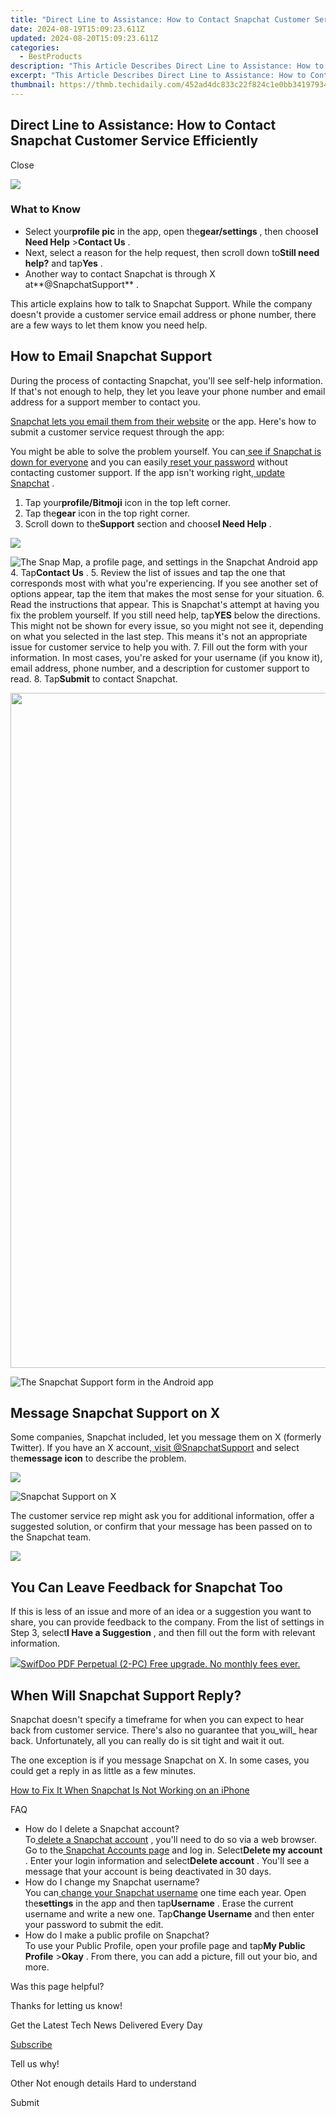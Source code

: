 ```yaml
---
title: "Direct Line to Assistance: How to Contact Snapchat Customer Service Efficiently"
date: 2024-08-19T15:09:23.611Z
updated: 2024-08-20T15:09:23.611Z
categories:
  - BestProducts
description: "This Article Describes Direct Line to Assistance: How to Contact Snapchat Customer Service Efficiently"
excerpt: "This Article Describes Direct Line to Assistance: How to Contact Snapchat Customer Service Efficiently"
thumbnail: https://thmb.techidaily.com/452ad4dc833c22f824c1e0bb341979346435ef6ab644bfbf893f7206f9b144d3.jpg
---
```


## Direct Line to Assistance: How to Contact Snapchat Customer Service Efficiently

Close 

<!-- affiliate ads begin -->
<a href="https://shop.systoolsgroup.com/affiliate.php?ACCOUNT=SYSTOOBY&AFFILIATE=108875&PATH=https%3A%2F%2Fwww.systoolsgroup.com%3FAFFILIATE%3D108875%26RESOURCE%3D%2BSysTools%2BOutlook%2BRecovery"><img src="https://www.systoolsgroup.com/box/outlook-recovery.png" border="0"></a>
<!-- affiliate ads end -->
###  What to Know

* Select your**profile pic** in the app, open the**gear/settings** , then choose**I Need Help** \>**Contact Us** .
* Next, select a reason for the help request, then scroll down to**Still need help?** and tap**Yes** .
* Another way to contact Snapchat is through X at**@SnapchatSupport** .

 This article explains how to talk to Snapchat Support. While the company doesn't provide a customer service email address or phone number, there are a few ways to let them know you need help.

##  How to Email Snapchat Support 

 During the process of contacting Snapchat, you'll see self-help information. If that's not enough to help, they let you leave your phone number and email address for a support member to contact you.

[ Snapchat lets you email them from their website](https://help.snapchat.com/hc/requests/new) or the app. Here's how to submit a customer service request through the app:

 You might be able to solve the problem yourself. You can[ see if Snapchat is down for everyone](https://www.lifewire.com/is-snapchat-not-working-or-is-it-just-you-4174077) and you can easily[ reset your password](https://www.lifewire.com/how-to-reset-snapchat-password-4175036) without contacting customer support. If the app isn't working right,[ update Snapchat](https://www.lifewire.com/how-to-update-snapchat-4028921) .

1. Tap your**profile/Bitmoji** icon in the top left corner.
2. Tap the**gear** icon in the top right corner.
3. Scroll down to the**Support** section and choose**I Need Help** .  
<!-- affiliate ads begin -->
<a href="https://secure.2checkout.com/order/checkout.php?PRODS=2201613&QTY=1&AFFILIATE=108875&CART=1"><img src="https://www.macdvdripperpro.com/images/devices-3.png" border="0"></a>
<!-- affiliate ads end -->
![The Snap Map, a profile page, and settings in the Snapchat Android app](https://www.lifewire.com/thmb/f4yR14bFtvGCwh6gacm8dDUCImQ=/1500x0/filters:no_upscale():max_bytes(150000):strip_icc():format(webp)/snap-map-profile-settings-cbf26b65773f4cec9bd61eb8cfead40b.png)
4. Tap**Contact Us** .
5. Review the list of issues and tap the one that corresponds most with what you're experiencing. If you see another set of options appear, tap the item that makes the most sense for your situation.
6. Read the instructions that appear. This is Snapchat's attempt at having you fix the problem yourself. If you still need help, tap**YES** below the directions.  
 This might not be shown for every issue, so you might not see it, depending on what you selected in the last step. This means it's not an appropriate issue for customer service to help you with.
7. Fill out the form with your information. In most cases, you're asked for your username (if you know it), email address, phone number, and a description for customer support to read.
8. Tap**Submit** to contact Snapchat.  
<!-- affiliate ads begin -->
<a href="https://versadesk.pxf.io/c/5597632/1892108/21290" target="_top" id="1892108"><img src="//a.impactradius-go.com/display-ad/21290-1892108" border="0" alt="" width="1080" height="1080"/></a><img height="0" width="0" src="https://imp.pxf.io/i/5597632/1892108/21290" style="position:absolute;visibility:hidden;" border="0" />
<!-- affiliate ads end -->
![The Snapchat Support form in the Android app](https://www.lifewire.com/thmb/nCdort-yEJcF_WqskhDNgyBB-as=/1500x0/filters:no_upscale():max_bytes(150000):strip_icc():format(webp)/snapchat-support-form-96d3a41840014086845e1f07c40cabed.png)

##  Message Snapchat Support on X 

 Some companies, Snapchat included, let you message them on X (formerly Twitter). If you have an X account,[ visit @SnapchatSupport](https://twitter.com/snapchatsupport) and select the**message icon** to describe the problem.

<!-- affiliate ads begin -->
<a href="https://shop.copernic.com/order/checkout.php?PRODS=41033091&QTY=1&AFFILIATE=108875&CART=1"><img src="https://secure.2checkout.com/images/merchant/8d30aa96e72440759f74bd2306c1fa3d/Copernic-2023-Affiliate-728x90-Advanced.png" border="0"></a>
<!-- affiliate ads end -->
![Snapchat Support on X](https://www.lifewire.com/thmb/Lt0y9nnNBepPNQsxP9lKIue-Bhk=/1500x0/filters:no_upscale():max_bytes(150000):strip_icc():format(webp)/snapchat-support-twitter-988f5e3521cc4803b7e14ca2f20fbdd6.png) 

 The customer service rep might ask you for additional information, offer a suggested solution, or confirm that your message has been passed on to the Snapchat team.

<!-- affiliate ads begin -->
<a href="https://shop.manycam.com/order/checkout.php?PRODS=17729331&QTY=1&AFFILIATE=108875&CART=1"><img src="https://secure.avangate.com/images/merchant/8230bea7d54bcdf99cdfe85cb07313d5/mcaffbanner600x500.png" border="0"></a>
<!-- affiliate ads end -->
##  You Can Leave Feedback for Snapchat Too 

 If this is less of an issue and more of an idea or a suggestion you want to share, you can provide feedback to the company. From the list of settings in Step 3, select**I Have a Suggestion** , and then fill out the form with relevant information.

<!-- affiliate ads begin -->
<a href="https://purchase.swifdoo.com/order/checkout.php?PRODS=38709260&QTY=1&AFFILIATE=108875&CART=1"><img src="https://secure.avangate.com/images/merchant/8b932759a5a04ddb34bf79e3f9072e4b/products/Product%20box%20white-1024x1024.png" border="0">SwifDoo PDF Perpetual (2-PC)  Free upgrade. No monthly fees ever. </a>
<!-- affiliate ads end -->
##  When Will Snapchat Support Reply? 

 Snapchat doesn't specify a timeframe for when you can expect to hear back from customer service. There's also no guarantee that you_will_ hear back. Unfortunately, all you can really do is sit tight and wait it out.

 The one exception is if you message Snapchat on X. In some cases, you could get a reply in as little as a few minutes.

[  How to Fix It When Snapchat Is Not Working on an iPhone ](https://www.lifewire.com/fix-snapchat-not-working-iphone-6544749) 

 FAQ

* How do I delete a Snapchat account?  
 To[ delete a Snapchat account](https://www.lifewire.com/how-to-delete-snapchat-account-4692675) , you'll need to do so via a web browser. Go to the[ Snapchat Accounts page](https://accounts.snapchat.com/) and log in. Select**Delete my account** . Enter your login information and select**Delete account** . You'll see a message that your account is being deactivated in 30 days.
* How do I change my Snapchat username?  
 You can[ change your Snapchat username](https://www.lifewire.com/change-snapchat-username-4157575) one time each year. Open the**settings** in the app and then tap**Username** . Erase the current username and write a new one. Tap**Change Username** and then enter your password to submit the edit.
* How do I make a public profile on Snapchat?  
 To use your Public Profile, open your profile page and tap**My Public Profile** \>**Okay** . From there, you can add a picture, fill out your bio, and more.

Was this page helpful?

Thanks for letting us know!

 Get the Latest Tech News Delivered Every Day

[ Subscribe ](https://www.lifewire.com/#) 

Tell us why!

 Other  Not enough details  Hard to understand 

 Submit 

<ins class="adsbygoogle"
     style="display:block"
     data-ad-format="autorelaxed"
     data-ad-client="ca-pub-7571918770474297"
     data-ad-slot="1223367746"></ins>



<ins class="adsbygoogle"
     style="display:block"
     data-ad-client="ca-pub-7571918770474297"
     data-ad-slot="8358498916"
     data-ad-format="auto"
     data-full-width-responsive="true"></ins>


